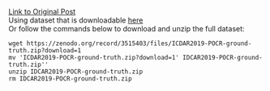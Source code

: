 [Link to Original Post](https://towardsdatascience.com/ocr-typo-detection-9dd6e396ecac) <br>
Using dataset that is downloadable [here](https://zenodo.org/record/3515403#.YfvygJpBxD_) <br>
Or follow the commands below to download and unzip the full dataset:
```
wget https://zenodo.org/record/3515403/files/ICDAR2019-POCR-ground-truth.zip?download=1
mv 'ICDAR2019-POCR-ground-truth.zip?download=1' IDCAR2019-POCR-ground-truth.zip''
unzip IDCAR2019-POCR-ground-truth.zip
rm IDCAR2019-POCR-ground-truth.zip 
```